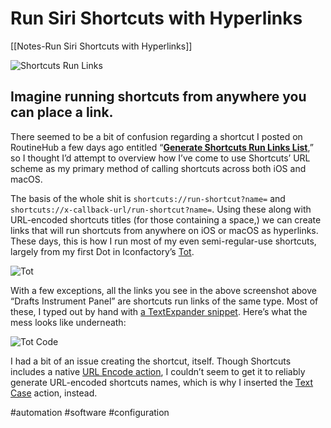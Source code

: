 # Run Siri Shortcuts with Hyperlinks
[[Notes-Run Siri Shortcuts with Hyperlinks]]

![Shortcuts Run Links](https://user-images.githubusercontent.com/43663476/155768732-03ca73a9-9b18-414f-ae86-a27bbe01ce04.png)

## Imagine running shortcuts from anywhere you can place a link.

<!--more-->

There seemed to be a bit of confusion regarding a shortcut I posted on RoutineHub a few days ago entitled “[**Generate Shortcuts Run Links List**](https://routinehub.co/shortcut/11143),” so I thought I’d attempt to overview how I’ve come to use Shortcuts’ URL scheme as my primary method of calling shortcuts across both iOS and macOS.

The basis of the whole shit is `shortcuts://run-shortcut?name=` and `shortcuts://x-callback-url/run-shortcut?name=`. Using these along with URL-encoded shortcuts titles (for those containing a space,) we can create links that will run shortcuts from anywhere on iOS or macOS as hyperlinks. These days, this is how I run most of my even semi-regular-use shortcuts, largely from my first Dot in Iconfactory’s [Tot](https://apps.apple.com/us/app/tot-pocket/id1498235191).

![Tot](https://user-images.githubusercontent.com/43663476/155801898-e6c74cee-c26a-458c-a915-c3f969c6f3fd.png)

With a few exceptions, all the links you see in the above screenshot above “Drafts Instrument Panel” are shortcuts run links of the same type. Most of these, I typed out by hand with [a TextExpander snippet](https://app.textexpander.com/public/14093096578d4f40eeea15649f5cefbb). Here’s what the mess looks like underneath:

![Tot Code](https://user-images.githubusercontent.com/43663476/155803031-436d36a3-c0be-4da1-9df4-72a9d6e8e350.png)

I had a bit of an issue creating the shortcut, itself. Though Shortcuts includes a native [URL Encode action](https://www.matthewcassinelli.com/actions/url-encode/), I couldn’t seem to get it to reliably generate URL-encoded shortcuts names, which is why I inserted the [Text Case](https://apps.apple.com/us/app/text-case/id1492174677) action, instead.

#automation #software #configuration
